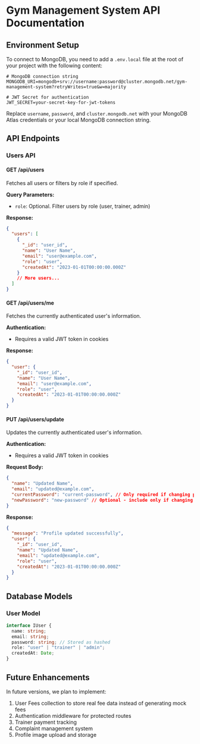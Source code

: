 # Gym Management System API Documentation

## Environment Setup

To connect to MongoDB, you need to add a `.env.local` file at the root of your project with the following content:

```
# MongoDB connection string
MONGODB_URI=mongodb+srv://username:password@cluster.mongodb.net/gym-management-system?retryWrites=true&w=majority

# JWT Secret for authentication
JWT_SECRET=your-secret-key-for-jwt-tokens
```

Replace `username`, `password`, and `cluster.mongodb.net` with your MongoDB Atlas credentials or your local MongoDB connection string.

## API Endpoints

### Users API

#### GET /api/users

Fetches all users or filters by role if specified.

**Query Parameters:**

- `role`: Optional. Filter users by role (user, trainer, admin)

**Response:**

```json
{
  "users": [
    {
      "_id": "user_id",
      "name": "User Name",
      "email": "user@example.com",
      "role": "user",
      "createdAt": "2023-01-01T00:00:00.000Z"
    }
    // More users...
  ]
}
```

#### GET /api/users/me

Fetches the currently authenticated user's information.

**Authentication:**

- Requires a valid JWT token in cookies

**Response:**

```json
{
  "user": {
    "_id": "user_id",
    "name": "User Name",
    "email": "user@example.com",
    "role": "user",
    "createdAt": "2023-01-01T00:00:00.000Z"
  }
}
```

#### PUT /api/users/update

Updates the currently authenticated user's information.

**Authentication:**

- Requires a valid JWT token in cookies

**Request Body:**

```json
{
  "name": "Updated Name",
  "email": "updated@example.com",
  "currentPassword": "current-password", // Only required if changing password
  "newPassword": "new-password" // Optional - include only if changing password
}
```

**Response:**

```json
{
  "message": "Profile updated successfully",
  "user": {
    "_id": "user_id",
    "name": "Updated Name",
    "email": "updated@example.com",
    "role": "user",
    "createdAt": "2023-01-01T00:00:00.000Z"
  }
}
```

## Database Models

### User Model

```typescript
interface IUser {
  name: string;
  email: string;
  password: string; // Stored as hashed
  role: "user" | "trainer" | "admin";
  createdAt: Date;
}
```

## Future Enhancements

In future versions, we plan to implement:

1. User Fees collection to store real fee data instead of generating mock fees
2. Authentication middleware for protected routes
3. Trainer payment tracking
4. Complaint management system
5. Profile image upload and storage
